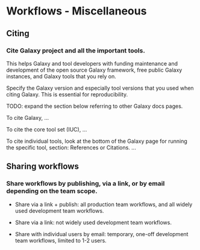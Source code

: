 # Workflows - Miscellaneous


## Citing
### Cite Galaxy project and all the important tools.

This helps Galaxy and tool developers with funding maintenance and development of the open source Galaxy framework, free public Galaxy instances, and Galaxy tools that you rely on.

Specify the Galaxy version and especially tool versions that you used when citing Galaxy. This is essential for reproducibility.

TODO: expand the section below referring to other Galaxy docs pages.

To cite Galaxy, ...

To cite the core tool set (IUC), ...

To cite individual tools, look at the bottom of the Galaxy page for running the specific tool, section: References or Citations. ...


## Sharing workflows
### Share workflows by publishing, via a link, or by email depending on the team scope.

- Share via a link + publish: all production team workflows, and all widely used development team workflows.

- Share via a link: not widely used development team workflows.

- Share with individual users by email: temporary, one-off development team workflows, limited to 1-2 users.


